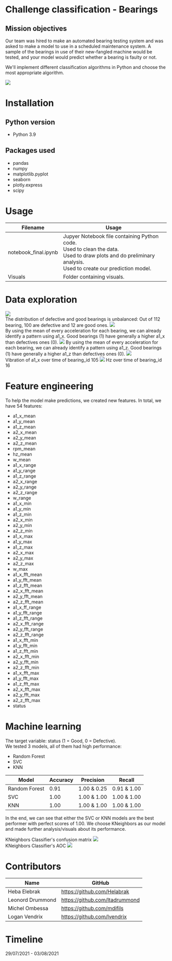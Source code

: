 # Challenge classification - Bearings

## Mission objectives

Our team was hired to make an automated bearing testing system and was asked to make a model to use in a scheduled maintenance system. A sample of the bearings in use of their new-fangled machine would be tested, and your model would predict whether a bearing is faulty or not.

We'll implement different classification algorithms in Python and choose the most appropriate algorithm.

![](/Visuals/bearing_explanation.jpeg)

# Installation

## Python version
* Python 3.9

## Packages used

* pandas
* numpy
* matplotlib.pyplot
* seaborn
* plotly.express
* scipy

# Usage
| Filename                             | Usage                                                     |
|--------------------------------------|-----------------------------------------------------------|
| notebook_final.ipynb | Jupyer Notebook file containing Python code.<br>Used to clean the data.<br>Used to draw plots and do preliminary analysis. <br>Used to create our prediction model.|
| Visuals | Folder containing visuals.|

# Data exploration
![](/Visuals/visual_mean_status_distribution.png)<br>
The distribution of defective and good bearings is unbalanced: Out of 112 bearing, 100 are defective and 12 are good ones.
![](/Visuals/visual_mean_a1_x.png)<br>
By using the mean of every acceleration for each bearing, we can already identify a pattern using a1_x. Good bearings (1) have generally a higher a1_x than defectives ones (0).
![](/Visuals/visual_mean_a1_z.png)
By using the mean of every acceleration for each bearing, we can already identify a pattern using a1_z. Good bearings (1) have generally a higher a1_z than defectives ones (0).
![](/Visuals/visual_vibration_a1_x_105.png)<br>
Vibration of a1_x over time of bearing_id 105
![](/Visuals/visual_hz_16.png)
Hz over time of bearing_id 16

# Feature engineering
To help the model make predictions, we created new features. In total, we have 54 features:
- a1_x_mean
- a1_y_mean 
- a1_z_mean 
- a2_x_mean 
- a2_y_mean
- a2_z_mean
- rpm_mean
- hz_mean
- w_mean
- a1_x_range
- a1_y_range
- a1_z_range
- a2_x_range
- a2_y_range
- a2_z_range
- w_range
- a1_x_min
- a1_y_min
- a1_z_min
- a2_x_min
- a2_y_min
- a2_z_min
- a1_x_max
- a1_y_max
- a1_z_max
- a2_x_max
- a2_y_max
- a2_z_max
- w_max
- a1_x_fft_mean
- a1_y_fft_mean
- a1_z_fft_mean
- a2_x_fft_mean
- a2_y_fft_mean
- a2_z_fft_mean
- a1_x_ff_range
- a1_y_fft_range
- a1_z_fft_range
- a2_x_fft_range
- a2_y_fft_range
- a2_z_fft_range
- a1_x_fft_min
- a1_y_fft_min
- a1_z_fft_min
- a2_x_fft_min
- a2_y_fft_min
- a2_z_fft_min
- a1_x_fft_max
- a1_y_fft_max
- a1_z_fft_max
- a2_x_fft_max
- a2_y_fft_max
- a2_z_fft_max
- status

# Machine learning
The target variable: status (1 = Good, 0 = Defective).<br>
We tested 3 models, all of them had high performance:
- Random Forest
- SVC 
- KNN

| Model         | Accuracy | Precision   | Recall      | 
| --------------| -------- | ----------- |-------------|
| Random Forest | 0.91     | 1.00 & 0.25 | 0.91 & 1.00 |
| SVC           | 1.00     | 1.00 & 1.00 | 1.00 & 1.00 |
| KNN           | 1.00     | 1.00 & 1.00 | 1.00 & 1.00 |

In the end, we can see that either the SVC or KNN models are the best performer with perfect scores of 1.00.
We choose KNeighbors as our model and made further analysis/visuals about its performance.

KNeighbors Classifier's confusion matrix
![](/Visuals/visual_confusion_matrix.png)<br>
KNeighbors Classifier's AOC
![](/Visuals/visual_AOC.png)

# Contributors
| Name           | GitHub                                                                              |
|----------------|-------------------------------------------------------------------------------------|
| Heba Elebrak | <a href="https://github.com/Helabrak">https://github.com/Helabrak               |
| Leonord Drummond  | <a href="https://github.com/ltadrummond">https://github.com/ltadrummond
| Michel Ombessa  | <a href="https://github.com/mdifils">https://github.com/mdifils    |
| Logan Vendrix  | <a href="https://github.com/lvendrix">https://github.com/lvendrix    |


# Timeline
29/07/2021 - 03/08/2021
